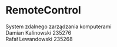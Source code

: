 # RemoteControl
System zdalnego zarządzania komputerami  
Damian Kalinowski 235276  
Rafał Lewandowski 235268
